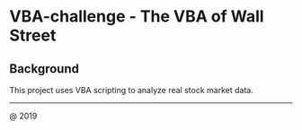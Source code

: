 # VBA-challenge - The VBA of Wall Street

## Background

This project uses VBA scripting to analyze real stock market data.


---
@ 2019